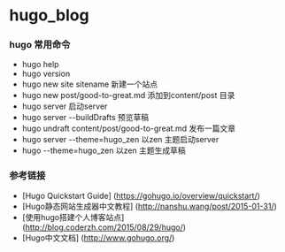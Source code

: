 # hugo_blog

### hugo 常用命令

* hugo help
* hugo version
* hugo new site sitename 新建一个站点
* hugo new post/good-to-great.md  添加到content/post 目录
* hugo server  启动server
* hugo server --buildDrafts  预览草稿
* hugo undraft content/post/good-to-great.md 发布一篇文章
* hugo server --theme=hugo_zen  以zen 主题启动server
* hugo --theme=hugo_zen  以zen 主题生成草稿


### 参考链接

* [Hugo Quickstart Guide] (https://gohugo.io/overview/quickstart/)
* [Hugo静态网站生成器中文教程] (http://nanshu.wang/post/2015-01-31/)
* [使用hugo搭建个人博客站点] (http://blog.coderzh.com/2015/08/29/hugo/)
* [Hugo中文文档] (http://www.gohugo.org/)
